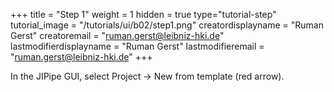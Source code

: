 +++
title = "Step 1"
weight = 1
hidden = true
type="tutorial-step"
tutorial_image = "/tutorials/ui/b02/step1.png"
creatordisplayname = "Ruman Gerst"
creatoremail = "ruman.gerst@leibniz-hki.de"
lastmodifierdisplayname = "Ruman Gerst"
lastmodifieremail = "ruman.gerst@leibniz-hki.de"
+++

In the JIPipe GUI, select Project -> New from template (red arrow). 
